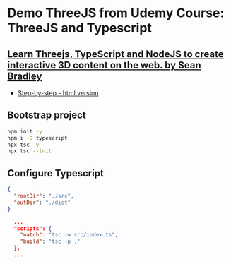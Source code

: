 # Demo ThreeJS from Udemy Course: ThreeJS and Typescript

## [Learn Threejs, TypeScript and NodeJS to create interactive 3D content on the web. by Sean Bradley](https://www.udemy.com/course/threejs-tutorials/)

- [Step-by-step - html version](https://sbcode.net/threejs/)

## Bootstrap project

```bash
npm init -y
npm i -D typescript
npx tsc -v
npx tsc --init
```

## Configure Typescript

```json
{ 
  "rootDir": "./src",
  "outDir": "./dist"
}
```

```json
  ...
  "scripts": {
    "watch": "tsc -w src/index.ts",
    "build": "tsc -p ."
  },
  ...
```
